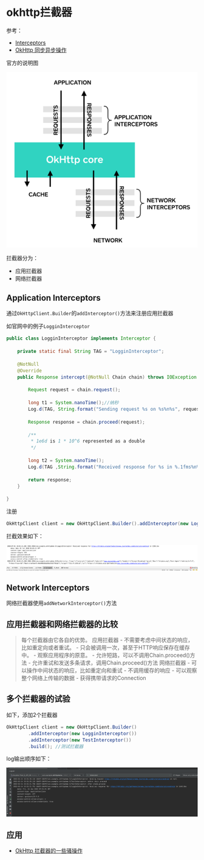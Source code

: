 # okhttp拦截器

参考：

+ [Interceptors](https://square.github.io/okhttp/interceptors/)
+ [OkHttp 同步异步操作](https://www.shuzhiduo.com/A/kPzOgxWQzx/)

官方的说明图

![003](https://github.com/winfredzen/Android-Basic/blob/master/网络/images/003.png)

拦截器分为：

+ 应用拦截器
+ 网络拦截器

## Application Interceptors

通过`OkHttpClient.Builder`的`addInterceptor()`方法来注册应用拦截器

如官网中的例子`LogginInterceptor`

```java
public class LogginInterceptor implements Interceptor {

    private static final String TAG = "LogginInterceptor";

    @NotNull
    @Override
    public Response intercept(@NotNull Chain chain) throws IOException {

        Request request = chain.request();

        long t1 = System.nanoTime();//纳秒
        Log.d(TAG, String.format("Sending request %s on %s%n%s", request.url(), chain.connection(), request.headers()));

        Response response = chain.proceed(request);

        /**
         * 1e6d is 1 * 10^6 represented as a double
         */

        long t2 = System.nanoTime();
        Log.d(TAG ,String.format("Received response for %s in %.1fms%n%s", response.request().url(), (t2 - t1) / 1e6d, response.headers()));

        return response;
    }

}
```

注册

```java
OkHttpClient client = new OkHttpClient.Builder().addInterceptor(new LogginInterceptor()).build(); //测试拦截器
```

拦截效果如下：

![004](https://github.com/winfredzen/Android-Basic/blob/master/网络/images/004.png)

## Network Interceptors

网络拦截器使用`addNetworkInterceptor()`方法

## 应用拦截器和网络拦截器的比较

> 每个拦截器由它各自的优势。 
> 应用拦截器 
> \- 不需要考虑中间状态的响应，比如重定向或者重试。 
> \- 只会被调用一次，甚至于HTTP响应保存在缓存中。 
> \- 观察应用程序的原意。 
> \- 允许短路，可以不调用Chain.proceed()方法 
> \- 允许重试和发送多条请求，调用Chain.proceed()方法 
> 网络拦截器 
> \- 可以操作中间状态的响应，比如重定向和重试 
> \- 不调用缓存的响应 
> \- 可以观察整个网络上传输的数据 
> \- 获得携带请求的Connection

## 

## 多个拦截器的试验

如下，添加2个拦截器

```java
OkHttpClient client = new OkHttpClient.Builder()
        .addInterceptor(new LogginInterceptor())
        .addInterceptor(new TestInterceptor())
        .build(); //测试拦截器
```

log输出顺序如下：

![029](https://github.com/winfredzen/Android-Basic/blob/master/网络/images/029.png)





## 应用

+ [OkHttp 拦截器的一些骚操作](https://juejin.im/post/5afc1706518825426f30f6ec)
